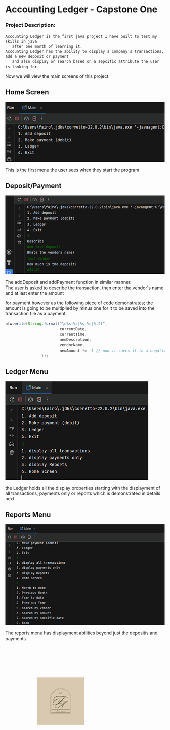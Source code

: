 # Accounting Ledger - Capstone One
### Project Description:
    Accounting Ledger is the first java project I have built to test my skills in java
       after one month of learning it. 
    Accounting Ledger has the ability to display a company's transactions, add a new deposit or payment
       and also display or search based on a sepcific attribute the user is looking for.
Now we will view the main screens of this project.

## Home Screen
![Main Menu Screen](images/MainMenuScreen.png)

   <p> This is the first menu the user sees when they start the program </p>

## Deposit/Payment 
![Deposit/Payment](images/DepositScreen.png)

   <p> The addDeposit and addPayment function in similar manner. <br>
The user is asked to describe the transaction, then enter the vendor's name and at last
enter the amount
</p>

<p> for payment however as the following piece of code demonstrates;
the amount is going to be multiplied by minus one for it to be saved 
into the transaction file as a payment.

</p>

``` java
bfw.write(String.format("\n%s|%s|%s|%s|%.2f",
                        currentDate,
                        currentTime,
                        newDescrption,
                        vendorName,
                        newAmount *= -1 // now it saves it to a nagative amount even if the user didn't put it hehe
                ));
```
## Ledger Menu
![Ledger Menu](images/LedgerMenu.png)


<p> 
the Ledger holds all the display properties starting with
the displayment of all transactions, payments only or reports which is demonstrated in details next.
</p>

## Reports Menu
![Reports Menu](images/ReportsScreen.png)

<p> The reports menu has displayment abilities beyond just the depositis and payments.
<br> 

</p>

<img src="images/Logo.png" width =150px height=150px style="margin:100px">
